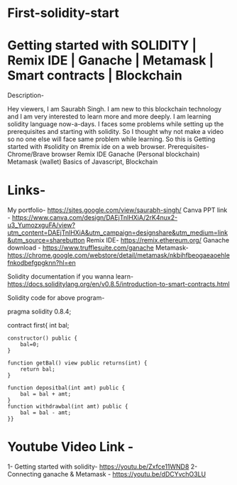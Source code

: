 # First-solidity-start
# Getting started with SOLIDITY | Remix IDE | Ganache | Metamask | Smart contracts | Blockchain

Description-

Hey viewers, I am Saurabh Singh. I am new to this blockchain technology and I am very interested to learn more and more deeply. I am learning solidity language now-a-days. I faces some problems while setting up the prerequisites and starting with solidity. So I thought why not make a video so no one else will face same problem while learning.
So this is Getting started with #solidity on #remix ide on a web browser.
Prerequisites-
Chrome/Brave browser
Remix IDE
Ganache (Personal blockchain)
Metamask (wallet)
Basics of Javascript, Blockchain

# Links-

My portfolio- https://sites.google.com/view/saurabh-singh/
Canva PPT link - https://www.canva.com/design/DAEjTnlHXiA/2rK4nux2-u3_YumozxguFA/view?utm_content=DAEjTnlHXiA&utm_campaign=designshare&utm_medium=link&utm_source=sharebutton
Remix IDE-  https://remix.ethereum.org/
Ganache download - https://www.trufflesuite.com/ganache
Metamask-  https://chrome.google.com/webstore/detail/metamask/nkbihfbeogaeaoehlefnkodbefgpgknn?hl=en

Solidity documentation if you wanna learn- https://docs.soliditylang.org/en/v0.8.5/introduction-to-smart-contracts.html

Solidity code for above program- 

pragma solidity 0.8.4;

contract first{
    int bal;
    
    constructor() public {
        bal=0;
    }
    
    function getBal() view public returns(int) {
        return bal;
    }
    
    function depositbal(int amt) public {
        bal = bal + amt;
    }
    function withdrawbal(int amt) public {
        bal = bal - amt;
    }}



# Youtube Video Link -
 1- Getting started with solidity- https://youtu.be/Zxfce11WND8
 2- Connecting ganache & Metamask - https://youtu.be/dDCYvchO3LU
